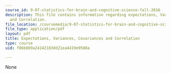 ```yaml
---
course_id: 9-07-statistics-for-brain-and-cognitive-science-fall-2016
description: This file contains information regarding expectations, Variances, Covariances
  and Correlation.
file_location: /coursemedia/9-07-statistics-for-brain-and-cognitive-science-fall-2016/f86b869a24142183dd21ea4419e9588a_MIT9_07F16_lec6.pdf
file_type: application/pdf
layout: pdf
title: Expectations, Variances, Covariances and Correlation
type: course
uid: f86b869a24142183dd21ea4419e9588a

---
```

None